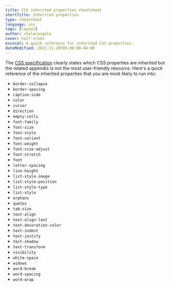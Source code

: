 ```yaml
---
title: CSS inherited properties cheatsheet
shortTitle: Inherited properties
type: cheatsheet
language: css
tags: [layout]
author: chalarangelo
cover: half-trees
excerpt: A quick reference for inherited CSS properties.
dateModified: 2022-11-20T05:00:00-04:00
---
```


The [CSS specification](https://www.w3.org/TR/CSS21/propidx.html) clearly states which CSS properties are inherited but the related appendix is not the most user-friendly resource. Here's a quick reference of the inherited properties that you are most likely to run into:

- `border-collapse`
- `border-spacing`
- `caption-side`
- `color`
- `cursor`
- `direction`
- `empty-cells`
- `font-family`
- `font-size`
- `font-style`
- `font-variant`
- `font-weight`
- `font-size-adjust`
- `font-stretch`
- `font`
- `letter-spacing`
- `line-height`
- `list-style-image`
- `list-style-position`
- `list-style-type`
- `list-style`
- `orphans`
- `quotes`
- `tab-size`
- `text-align`
- `text-align-last`
- `text-decoration-color`
- `text-indent`
- `text-justify`
- `text-shadow`
- `text-transform`
- `visibility`
- `white-space`
- `widows`
- `word-break`
- `word-spacing`
- `word-wrap`
